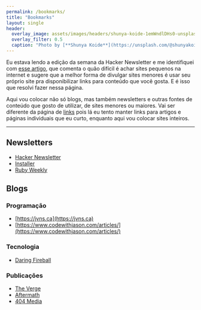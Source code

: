 ```yaml
---
permalink: /bookmarks/
title: "Bookmarks"
layout: single
header:
  overlay_image: assets/images/headers/shunya-koide-1emWndlDHs0-unsplash.jpg
  overlay_filter: 0.5
  caption: "Photo by [**Shunya Koide**](https://unsplash.com/@shunyakoide) on [**Unsplash**](https://unsplash.com/photos/1emWndlDHs0)"
---
```


Eu estava lendo a edição da semana da Hacker Newsletter e me identifiquei com [esse artigo](https://www.marginalia.nu/log/19-website-discoverability-crisis/), que comenta o quão difícil é achar sites pequenos na internet e sugere que a melhor forma de divulgar sites menores é usar seu próprio site pra disponibilizar links para conteúdo que você gosta. E é isso que resolvi fazer nessa página.

Aqui vou colocar não só blogs, mas também newsletters e outras fontes de conteúdo que gosto de utilizar, de sites menores ou maiores. Vai ser diferente da página de [links](/links) pois lá eu tento manter links para artigos e páginas individuais que eu curto, enquanto aqui vou colocar sites inteiros.

--------

## Newsletters
- [Hacker Newsletter](https://hackernewsletter.com/)
- [Installer](https://www.theverge.com/pages/installer-newsletter-sign-up)
- [Ruby Weekly](https://rubyweekly.com/)

## Blogs
### Programação
- [https://jvns.ca](https://jvns.ca)
- [https://www.codewithjason.com/articles/](https://www.codewithjason.com/articles/)

### Tecnologia
- [Daring Fireball](https://daringfireball.net/)


### Publicações
- [The Verge](https://www.theverge.com/)
- [Aftermath](https://aftermath.site/)
- [404 Media](https://www.404media.co/)
